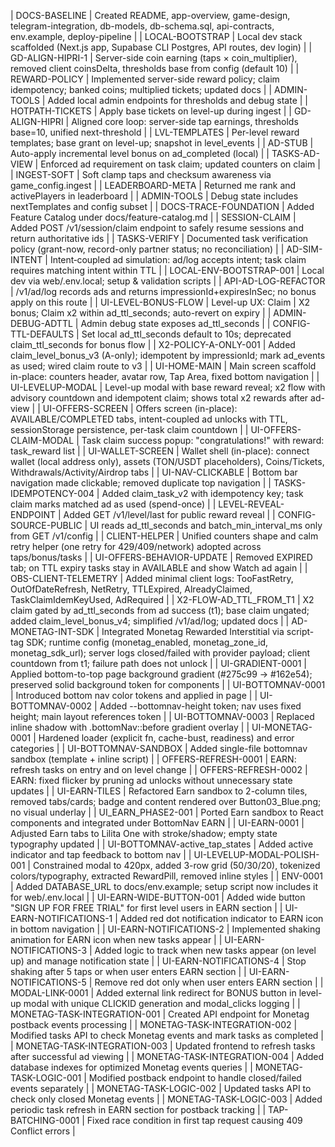 | DOCS-BASELINE | Created README, app-overview, game-design, telegram-integration, db-models, db-schema.sql, api-contracts, env.example, deploy-pipeline |
| LOCAL-BOOTSTRAP | Local dev stack scaffolded (Next.js app, Supabase CLI Postgres, API routes, dev login) |
| GD-ALIGN-HIPRI-1 | Server-side coin earning (taps × coin_multiplier), removed client coinsDelta, thresholds base from config (default 10) |
| REWARD-POLICY | Implemented server-side reward policy; claim idempotency; banked coins; multiplied tickets; updated docs |
| ADMIN-TOOLS | Added local admin endpoints for thresholds and debug state |
| HOTPATH-TICKETS | Apply base tickets on level-up during ingest |
| GD-ALIGN-HIPRI | Aligned core loop: server-side tap earnings, thresholds base=10, unified next-threshold |
| LVL-TEMPLATES | Per-level reward templates; base grant on level-up; snapshot in level_events |
| AD-STUB | Auto-apply incremental level bonus on ad_completed (local) |
| TASKS-AD-VIEW | Enforced ad requirement on task claim; updated counters on claim |
| INGEST-SOFT | Soft clamp taps and checksum awareness via game_config.ingest |
| LEADERBOARD-META | Returned me rank and activePlayers in leaderboard |
| ADMIN-TOOLS | Debug state includes nextTemplates and config subset |
| DOCS-TRACE-FOUNDATION | Added Feature Catalog under docs/feature-catalog.md |
| SESSION-CLAIM | Added POST /v1/session/claim endpoint to safely resume sessions and return authoritative ids |
| TASKS-VERIFY | Documented task verification policy (grant-now, record-only partner status; no reconciliation) |
| AD-SIM-INTENT | Intent‑coupled ad simulation: ad/log accepts intent; task claim requires matching intent within TTL |
| LOCAL-ENV-BOOTSTRAP-001 | Local dev via web/.env.local; setup & validation scripts |
| API-AD-LOG-REFACTOR | /v1/ad/log records ads and returns impressionId+expiresInSec; no bonus apply on this route |
| UI-LEVEL-BONUS-FLOW | Level-up UX: Claim | X2 bonus; Claim x2 within ad_ttl_seconds; auto-revert on expiry |
| ADMIN-DEBUG-ADTTL | Admin debug state exposes ad_ttl_seconds |
| CONFIG-TTL-DEFAULTS | Set local ad_ttl_seconds default to 10s; deprecated claim_ttl_seconds for bonus flow |
| X2-POLICY-A-ONLY-001 | Added claim_level_bonus_v3 (A-only); idempotent by impressionId; mark ad_events as used; wired claim route to v3 |
| UI-HOME-MAIN | Main screen scaffold in-place: counters header, avatar row, Tap Area, fixed bottom navigation |
| UI-LEVELUP-MODAL | Level-up modal with base reward reveal; x2 flow with advisory countdown and idempotent claim; shows total x2 rewards after ad-view |
| UI-OFFERS-SCREEN | Offers screen (in-place): AVAILABLE/COMPLETED tabs, intent-coupled ad unlocks with TTL, sessionStorage persistence, per-task claim countdown |
| UI-OFFERS-CLAIM-MODAL | Task claim success popup: "congratulations!" with reward: task_reward list |
| UI-WALLET-SCREEN | Wallet shell (in-place): connect wallet (local address only), assets (TON/USDT placeholders), Coins/Tickets, Withdrawals/Activity/Airdrop tabs |
| UI-NAV-CLICKABLE | Bottom bar navigation made clickable; removed duplicate top navigation |
| TASKS-IDEMPOTENCY-004 | Added claim_task_v2 with idempotency key; task claim marks matched ad as used (spend-once) |
| LEVEL-REVEAL-ENDPOINT | Added GET /v1/level/last for public reward reveal |
| CONFIG-SOURCE-PUBLIC | UI reads ad_ttl_seconds and batch_min_interval_ms only from GET /v1/config |
| CLIENT-HELPER | Unified counters shape and calm retry helper (one retry for 429/409/network) adopted across taps/bonus/tasks |
| UI-OFFERS-BEHAVIOR-UPDATE | Removed EXPIRED tab; on TTL expiry tasks stay in AVAILABLE and show Watch ad again |
| OBS-CLIENT-TELEMETRY | Added minimal client logs: TooFastRetry, OutOfDateRefresh, NetRetry, TTLExpired, AlreadyClaimed, TaskClaimIdemKeyUsed, AdRequired |
| X2-FLOW-AD_TTL_FROM_T1 | X2 claim gated by ad_ttl_seconds from ad success (t1); base claim ungated; added claim_level_bonus_v4; simplified /v1/ad/log; updated docs |
| AD-MONETAG-INT-SDK | Integrated Monetag Rewarded Interstitial via script-tag SDK; runtime config (monetag_enabled, monetag_zone_id, monetag_sdk_url); server logs closed/failed with provider payload; client countdown from t1; failure path does not unlock |
| UI-GRADIENT-0001 | Applied bottom-to-top page background gradient (#275c99 → #162e54); preserved solid background token for components |
| UI-BOTTOMNAV-0001 | Introduced bottom nav color tokens and applied in page |
| UI-BOTTOMNAV-0002 | Added --bottomnav-height token; nav uses fixed height; main layout references token |
| UI-BOTTOMNAV-0003 | Replaced inline shadow with .bottomNav::before gradient overlay |
| UI-MONETAG-0001 | Hardened loader (explicit fn, cache-bust, readiness) and error categories |
| UI-BOTTOMNAV-SANDBOX | Added single-file bottomnav sandbox (template + inline script) |
| OFFERS-REFRESH-0001 | EARN: refresh tasks on entry and on level change |
| OFFERS-REFRESH-0002 | EARN: fixed flicker by pruning ad unlocks without unnecessary state updates |
| UI-EARN-TILES | Refactored Earn sandbox to 2-column tiles, removed tabs/cards; badge and content rendered over Button03_Blue.png; no visual underlay |
| UI_EARN_PHASE2-001 | Ported Earn sandbox to React components and integrated under BottomNav EARN |
| UI-EARN-0001 | Adjusted Earn tabs to Lilita One with stroke/shadow; empty state typography updated |
| UI-BOTTOMNAV-active_tap_states | Added active indicator and tap feedback to bottom nav |
| UI-LEVELUP-MODAL-POLISH-001 | Constrained modal to 420px, added 3-row grid (50/30/20), tokenized colors/typography, extracted RewardPill, removed inline styles |
| ENV-0001 | Added DATABASE_URL to docs/env.example; setup script now includes it for web/.env.local |
| UI-EARN-WIDE-BUTTON-001 | Added wide button "SIGN UP FOR FREE TRIAL" for first level users in EARN section |
| UI-EARN-NOTIFICATIONS-1 | Added red dot notification indicator to EARN icon in bottom navigation |
| UI-EARN-NOTIFICATIONS-2 | Implemented shaking animation for EARN icon when new tasks appear |
| UI-EARN-NOTIFICATIONS-3 | Added logic to track when new tasks appear (on level up) and manage notification state |
| UI-EARN-NOTIFICATIONS-4 | Stop shaking after 5 taps or when user enters EARN section |
| UI-EARN-NOTIFICATIONS-5 | Remove red dot only when user enters EARN section |
| MODAL-LINK-0001 | Added external link redirect for BONUS button in level-up modal with unique CLICKID generation and modal_clicks logging |
| MONETAG-TASK-INTEGRATION-001 | Created API endpoint for Monetag postback events processing |
| MONETAG-TASK-INTEGRATION-002 | Modified tasks API to check Monetag events and mark tasks as completed |
| MONETAG-TASK-INTEGRATION-003 | Updated frontend to refresh tasks after successful ad viewing |
| MONETAG-TASK-INTEGRATION-004 | Added database indexes for optimized Monetag events queries |
| MONETAG-TASK-LOGIC-001 | Modified postback endpoint to handle closed/failed events separately |
| MONETAG-TASK-LOGIC-002 | Updated tasks API to check only closed Monetag events |
| MONETAG-TASK-LOGIC-003 | Added periodic task refresh in EARN section for postback tracking |
| TAP-BATCHING-0001 | Fixed race condition in first tap request causing 409 Conflict errors |